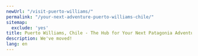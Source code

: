 ```yaml
---
newUrl: "/visit-puerto-williams/"
permalink: "/your-next-adventure-puerto-williams-chile/"
sitemap:
  exclude: 'yes'
title: Puerto Williams, Chile - The Hub for Your Next Patagonia Adventure
description: We've moved!
lang: en
---
```

